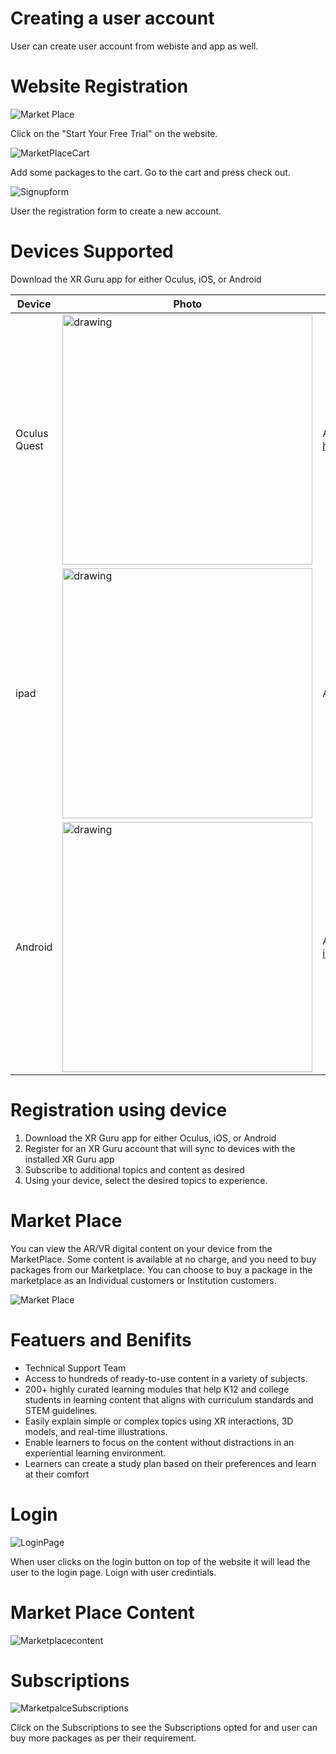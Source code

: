 # Creating a user account

User can create user account from webiste and app as well.

# Website Registration
![Market Place](https://user-images.githubusercontent.com/101865042/159876748-d0876123-9d8b-492a-b22e-06947d81bfaf.PNG)

Click on the "Start Your Free Trial" on the website.


![MarketPlaceCart](https://user-images.githubusercontent.com/101865042/159876934-f56ca441-4ba4-48b2-a732-9c7de53d4ca8.PNG)


Add some packages to the cart.
Go to the cart and press check out.


![Signupform](https://user-images.githubusercontent.com/101865042/159876992-1f34d7fb-1aea-4fcd-b1b1-75ffbf7b9447.PNG)

User the registration form to create a new account.

# Devices Supported

Download the XR Guru app for either Oculus, iOS, or Android


|  Device |  Photo  |  App |
| - | - | - |
| Oculus Quest|<img src="https://user-images.githubusercontent.com/101865042/159675291-8aecdc17-eba3-4947-a314-5a3317994cad.jpg" alt="drawing" style="width:400px;"/>|App link :- https://www.oculus.com/experiences/quest/3694537353974790/|
| ipad | <img src="https://user-images.githubusercontent.com/101865042/159673991-235572dd-8953-405d-93f7-8b7007be007b.png" alt="drawing" style="width:400px;"/> |App link :- https://apps.apple.com/us/app/xr-guru/id1455596517 |
| Android | <img src="https://user-images.githubusercontent.com/101865042/159866372-32d3662c-0a9e-4615-b6cd-69b4e1405f5c.PNG" alt="drawing" style="width:400px;"/> | App link :- https://play.google.com/store/apps/details?id=com.holopundits.xrguru |
 




# Registration using device

1. Download the XR Guru app for either Oculus, iOS, or Android
2. Register for an XR Guru account that will sync to devices with the installed XR Guru app
3. Subscribe to additional topics and content as desired
4. Using your device, select the desired topics to experience.


# Market Place

You can view the AR/VR digital content on your device from the MarketPlace. Some content is available at no charge, and you need to buy packages from our Marketplace.
You can choose to buy a package in the marketplace as an Individual customers or Institution customers.

![Market Place](https://user-images.githubusercontent.com/101865042/159876748-d0876123-9d8b-492a-b22e-06947d81bfaf.PNG)


# Featuers and Benifits

- Technical Support Team
- Access to hundreds of ready-to-use content in a variety of subjects.
- 200+ highly curated learning modules that help K12 and college students in learning content that aligns with curriculum standards and STEM guidelines.
- Easily explain simple or complex topics using XR interactions, 3D models, and real-time illustrations.
- Enable learners to focus on the content without distractions in an experiential learning environment.
- Learners can create a study plan based on their preferences and learn at their comfort


# Login

 ![LoginPage](https://user-images.githubusercontent.com/101865042/159888760-8f0e8414-7a79-4c7a-bd8b-1289af050539.PNG)


When user clicks on the login button on top of the website it will lead the user to the login page.
Loign with user credintials.

# Market Place Content


![Marketplacecontent](https://user-images.githubusercontent.com/101865042/159878238-36a78075-f8d1-4af4-bf28-de6905b1c071.PNG)


# Subscriptions


![MarketpalceSubscriptions](https://user-images.githubusercontent.com/101865042/159879181-2490d8f4-e4a5-44bf-9e54-b40a51ce6114.PNG)


Click on the Subscriptions to see the Subscriptions opted for and user can  buy more packages as per their requirement.

